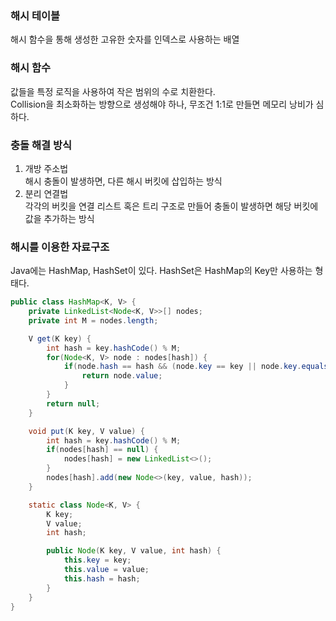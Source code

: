 ### 해시 테이블
해시 함수을 통해 생성한 고유한 숫자를 인덱스로 사용하는 배열

### 해시 함수
값들을 특정 로직을 사용하여 작은 범위의 수로 치환한다.   
Collision을 최소화하는 방향으로 생성해야 하나, 무조건 1:1로 만들면 메모리 낭비가 심하다.

### 충돌 해결 방식
1. 개방 주소법   
해시 충돌이 발생하면, 다른 해시 버킷에 삽입하는 방식
2. 분리 연결법   
각각의 버킷을 연결 리스트 혹은 트리 구조로 만들어 충돌이 발생하면 해당 버킷에 값을 추가하는 방식

### 해시를 이용한 자료구조
Java에는 HashMap, HashSet이 있다. HashSet은 HashMap의 Key만 사용하는 형태다.

```java
public class HashMap<K, V> {
    private LinkedList<Node<K, V>>[] nodes;
    private int M = nodes.length;

    V get(K key) {
        int hash = key.hashCode() % M;
        for(Node<K, V> node : nodes[hash]) {
            if(node.hash == hash && (node.key == key || node.key.equals(key))) {
                return node.value;
            }
        }
        return null;
    }

    void put(K key, V value) {
        int hash = key.hashCode() % M;
        if(nodes[hash] == null) {
            nodes[hash] = new LinkedList<>();
        }
        nodes[hash].add(new Node<>(key, value, hash));
    }

    static class Node<K, V> {
        K key;
        V value;
        int hash;

        public Node(K key, V value, int hash) {
            this.key = key;
            this.value = value;
            this.hash = hash;
        }
    }
}

```

